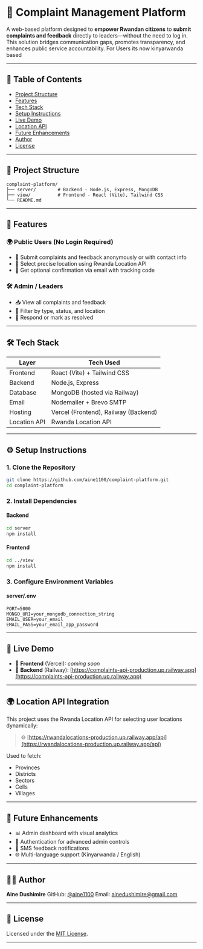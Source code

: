 
# 📢 Complaint Management Platform

A web-based platform designed to **empower Rwandan citizens** to **submit complaints and feedback** directly to leaders—without the need to log in. This solution bridges communication gaps, promotes transparency, and enhances public service accountability.
For Users its now kinyarwanda based 

---

## 🧾 Table of Contents

* [Project Structure](#-project-structure)
* [Features](#-features)
* [Tech Stack](#-tech-stack)
* [Setup Instructions](#-setup-instructions)
* [Live Demo](#-live-demo)
* [Location API](#-location-api)
* [Future Enhancements](#-future-enhancements)
* [Author](#-author)
* [License](#-license)

---

## 📁 Project Structure

```
complaint-platform/
├── server/        # Backend - Node.js, Express, MongoDB
├── view/          # Frontend - React (Vite), Tailwind CSS
└── README.md
```

---

## 🚀 Features

### 🌍 Public Users (No Login Required)

* 📝 Submit complaints and feedback anonymously or with contact info
* 📍 Select precise location using Rwanda Location API
* 📨 Get optional confirmation via email with tracking code

### 🛠️ Admin / Leaders

* 📥 View all complaints and feedback
* 🧭 Filter by type, status, and location
* 💬 Respond or mark as resolved

---

## 🛠 Tech Stack

| Layer        | Tech Used                            |
| ------------ | ------------------------------------ |
| Frontend     | React (Vite) + Tailwind CSS          |
| Backend      | Node.js, Express                     |
| Database     | MongoDB (hosted via Railway)         |
| Email        | Nodemailer + Brevo SMTP              |
| Hosting      | Vercel (Frontend), Railway (Backend) |
| Location API | Rwanda Location API                  |

---

## ⚙️ Setup Instructions

### 1. Clone the Repository

```bash
git clone https://github.com/aine1100/complaint-platform.git
cd complaint-platform
```

### 2. Install Dependencies

#### Backend

```bash
cd server
npm install
```

#### Frontend

```bash
cd ../view
npm install
```

### 3. Configure Environment Variables

#### server/.env

```env
PORT=5000
MONGO_URI=your_mongodb_connection_string
EMAIL_USER=your_email
EMAIL_PASS=your_email_app_password
```

---

## 📡 Live Demo

* 🔗 **Frontend** (Vercel): *coming soon*
* 🔗 **Backend** (Railway): [https://complaints-api-production.up.railway.app](https://complaints-api-production.up.railway.app)

---

## 🌍 Location API Integration

This project uses the Rwanda Location API for selecting user locations dynamically:

> 🌐 [https://rwandalocations-production.up.railway.app/api](https://rwandalocations-production.up.railway.app/api)

Used to fetch:

* Provinces
* Districts
* Sectors
* Cells
* Villages

---

## 🔮 Future Enhancements

* 📊 Admin dashboard with visual analytics
* 🔐 Authentication for advanced admin controls
* 📱 SMS feedback notifications
* 🌐 Multi-language support (Kinyarwanda / English)

---

## 👨‍💻 Author

**Aine Dushimire**
GitHub: [@aine1100](https://github.com/aine1100)
Email: [ainedushimire@gmail.com](mailto:ainedushimire@gmail.com)

---

## 📄 License

Licensed under the [MIT License](LICENSE).

---

